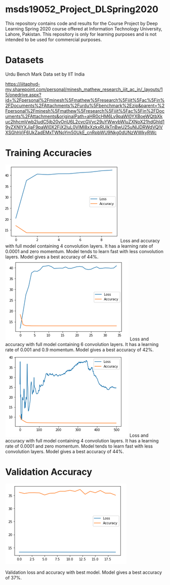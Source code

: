 # msds19052_Project_DLSpring2020
This repository contains code and results for the Course Project by Deep Learning Spring 2020 course offered at Information Technology University, Lahore, Pakistan. This repository is only for learning purposes and is not intended to be used for commercial purposes.

# Datasets

Urdu Bench Mark Data set by IIT India

https://iiitaphyd-my.sharepoint.com/personal/minesh_mathew_research_iiit_ac_in/_layouts/15/onedrive.aspx?id=%2Fpersonal%2Fminesh%5Fmathew%5Fresearch%5Fiiit%5Fac%5Fin%2FDocuments%2FAttachments%2Furdu%5Fbenchmark%2Ezip&parent=%2Fpersonal%2Fminesh%5Fmathew%5Fresearch%5Fiiit%5Fac%5Fin%2FDocuments%2FAttachments&originalPath=aHR0cHM6Ly9paWl0YXBoeWQtbXkuc2hhcmVwb2ludC5jb20vOnU6L2cvcGVyc29uYWwvbWluZXNoX21hdGhld19yZXNlYXJjaF9paWl0X2FjX2luL0VlMl8xXzkxRUlkTnBwU25uNlJDRWdVQlVXSGhhVjF6UkZadEMxTWNoYm50UkE_cnRpbWU9Nkg0dUNzWWkyRWc

# Training Accuracies

<img src = "results/exp_10.png" >
Loss and accuracy with full model containing 4 convolution layers. It has a learning rate of 0.0001 and zero momentum. Model tends to learn fast with less convolution layers. Model gives a best accuracy of 44%.


<img src = "results/exp_50.png" >
Loss and accuracy with full model containing 6 convolution layers. It has a learning rate of 0.001 and 0.9 momentum. Model gives a best accuracy of 42%.


<img src = "results/exp_300.png" >
Loss and accuracy with full model containing 4 convolution layers. It has a learning rate of 0.0001 and zero momentum. Model tends to learn fast with less convolution layers. Model gives a best accuracy of 44%.

# Validation Accuracy

<img src = "results/exp_val.png" >

Validation loss and accuracy with best model. Model gives a best accuracy of 37%.
